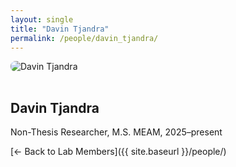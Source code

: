 ```yaml
---
layout: single
title: "Davin Tjandra"
permalink: /people/davin_tjandra/
---
```


<img src="{{ site.baseurl }}/assets/images/people/generic-avatar.png" alt="Davin Tjandra" style="max-width:200px; border-radius:8px; margin-bottom:1rem;">

## Davin Tjandra

Non-Thesis Researcher, M.S. MEAM, 2025–present

[← Back to Lab Members]({{ site.baseurl }}/people/)
